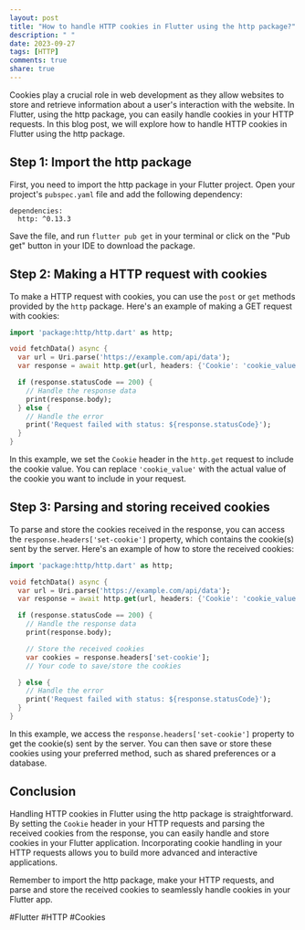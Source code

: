 ```yaml
---
layout: post
title: "How to handle HTTP cookies in Flutter using the http package?"
description: " "
date: 2023-09-27
tags: [HTTP]
comments: true
share: true
---
```


Cookies play a crucial role in web development as they allow websites to store and retrieve information about a user's interaction with the website. In Flutter, using the http package, you can easily handle cookies in your HTTP requests. In this blog post, we will explore how to handle HTTP cookies in Flutter using the http package.

## Step 1: Import the http package

First, you need to import the http package in your Flutter project. Open your project's `pubspec.yaml` file and add the following dependency:

```
dependencies:
  http: ^0.13.3
```

Save the file, and run `flutter pub get` in your terminal or click on the "Pub get" button in your IDE to download the package.

## Step 2: Making a HTTP request with cookies

To make a HTTP request with cookies, you can use the `post` or `get` methods provided by the `http` package. Here's an example of making a GET request with cookies:

```dart
import 'package:http/http.dart' as http;

void fetchData() async {
  var url = Uri.parse('https://example.com/api/data');
  var response = await http.get(url, headers: {'Cookie': 'cookie_value'});

  if (response.statusCode == 200) {
    // Handle the response data
    print(response.body);
  } else {
    // Handle the error
    print('Request failed with status: ${response.statusCode}');
  }
}
```

In this example, we set the `Cookie` header in the `http.get` request to include the cookie value. You can replace `'cookie_value'` with the actual value of the cookie you want to include in your request.

## Step 3: Parsing and storing received cookies

To parse and store the cookies received in the response, you can access the `response.headers['set-cookie']` property, which contains the cookie(s) sent by the server. Here's an example of how to store the received cookies:

```dart
import 'package:http/http.dart' as http;

void fetchData() async {
  var url = Uri.parse('https://example.com/api/data');
  var response = await http.get(url, headers: {'Cookie': 'cookie_value'});

  if (response.statusCode == 200) {
    // Handle the response data
    print(response.body);

    // Store the received cookies
    var cookies = response.headers['set-cookie'];
    // Your code to save/store the cookies

  } else {
    // Handle the error
    print('Request failed with status: ${response.statusCode}');
  }
}
```

In this example, we access the `response.headers['set-cookie']` property to get the cookie(s) sent by the server. You can then save or store these cookies using your preferred method, such as shared preferences or a database.

## Conclusion

Handling HTTP cookies in Flutter using the http package is straightforward. By setting the `Cookie` header in your HTTP requests and parsing the received cookies from the response, you can easily handle and store cookies in your Flutter application. Incorporating cookie handling in your HTTP requests allows you to build more advanced and interactive applications.

Remember to import the http package, make your HTTP requests, and parse and store the received cookies to seamlessly handle cookies in your Flutter app.

#Flutter #HTTP #Cookies